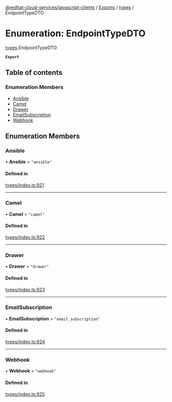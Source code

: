 [@redhat-cloud-services/javascript-clients](../README.md) / [Exports](../modules.md) / [types](../modules/types.md) / EndpointTypeDTO

# Enumeration: EndpointTypeDTO

[types](../modules/types.md).EndpointTypeDTO

**`Export`**

## Table of contents

### Enumeration Members

- [Ansible](types.EndpointTypeDTO.md#ansible)
- [Camel](types.EndpointTypeDTO.md#camel)
- [Drawer](types.EndpointTypeDTO.md#drawer)
- [EmailSubscription](types.EndpointTypeDTO.md#emailsubscription)
- [Webhook](types.EndpointTypeDTO.md#webhook)

## Enumeration Members

### Ansible

• **Ansible** = ``"ansible"``

#### Defined in

[types/index.ts:921](https://github.com/RedHatInsights/javascript-clients/blob/main/packages/integrations/types/index.ts#L921)

___

### Camel

• **Camel** = ``"camel"``

#### Defined in

[types/index.ts:922](https://github.com/RedHatInsights/javascript-clients/blob/main/packages/integrations/types/index.ts#L922)

___

### Drawer

• **Drawer** = ``"drawer"``

#### Defined in

[types/index.ts:923](https://github.com/RedHatInsights/javascript-clients/blob/main/packages/integrations/types/index.ts#L923)

___

### EmailSubscription

• **EmailSubscription** = ``"email_subscription"``

#### Defined in

[types/index.ts:924](https://github.com/RedHatInsights/javascript-clients/blob/main/packages/integrations/types/index.ts#L924)

___

### Webhook

• **Webhook** = ``"webhook"``

#### Defined in

[types/index.ts:925](https://github.com/RedHatInsights/javascript-clients/blob/main/packages/integrations/types/index.ts#L925)
